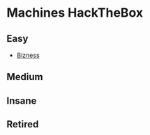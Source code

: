 # Machines HackTheBox


## Easy
* [Bizness](https://elenadr.github.io/Machines/HackTheBox/Bizness.html)

## Medium

## Insane

## Retired